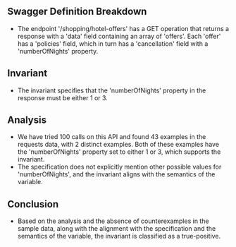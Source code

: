 ## Swagger Definition Breakdown
- The endpoint '/shopping/hotel-offers' has a GET operation that returns a response with a 'data' field containing an array of 'offers'. Each 'offer' has a 'policies' field, which in turn has a 'cancellation' field with a 'numberOfNights' property.

## Invariant
- The invariant specifies that the 'numberOfNights' property in the response must be either 1 or 3.

## Analysis
- We have tried 100 calls on this API and found 43 examples in the requests data, with 2 distinct examples. Both of these examples have the 'numberOfNights' property set to either 1 or 3, which supports the invariant.
- The specification does not explicitly mention other possible values for 'numberOfNights', and the invariant aligns with the semantics of the variable.

## Conclusion
- Based on the analysis and the absence of counterexamples in the sample data, along with the alignment with the specification and the semantics of the variable, the invariant is classified as a true-positive.
